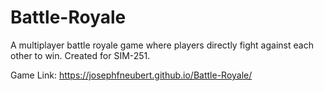 # Battle-Royale
 A multiplayer battle royale game where players directly fight against each other to win. Created for SIM-251.

 Game Link: https://josephfneubert.github.io/Battle-Royale/
